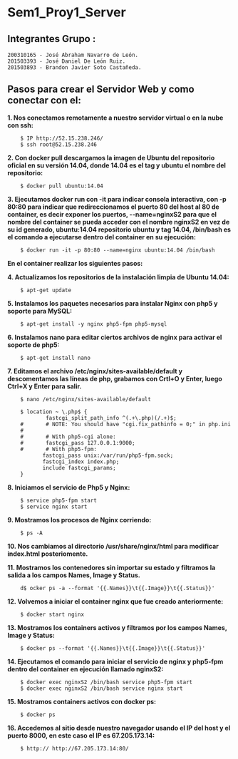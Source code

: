 # Sem1_Proy1_Server

## Integrantes Grupo :
```
200310165 - José Abraham Navarro de León.
201503393 - José Daniel De León Ruiz.
201503893 - Brandon Javier Soto Castañeda.
```
## Pasos para crear el Servidor Web y como conectar con el:

**1. Nos conectamos remotamente a nuestro servidor virtual o en la nube con ssh:**
```
	$ IP http://52.15.238.246/
	$ ssh root@52.15.238.246
```

**2. Con docker pull descargamos la imagen de Ubuntu del repositorio oficial en su versión 14.04, donde 14.04 es el tag y ubuntu el nombre del repositorio:**
```
	$ docker pull ubuntu:14.04
```

**3. Ejecutamos docker run con -it para indicar consola interactiva, con -p 80:80 para indicar que redireccionamos el puerto 80 del host al 80 de container, 
es decir exponer los puertos, --name=nginxS2 para que el nombre del container se pueda acceder con el nombre nginxS2 en vez de su id generado, 
ubuntu:14.04 repositorio ubuntu y tag 14.04, /bin/bash es el comando a ejecutarse dentro del container en su ejecución:**
```
	$ docker run -it -p 80:80 --name=nginx ubuntu:14.04 /bin/bash
```

**En el container realizar los siguientes pasos:**

**4. Actualizamos los repositorios de la instalación limpia de Ubuntu 14.04:**
```
	$ apt-get update
```

**5. Instalamos los paquetes necesarios para instalar Nginx con php5 y soporte para MySQL:**
```
	$ apt-get install -y nginx php5-fpm php5-mysql
```

**6. Instalamos nano para editar ciertos archivos de nginx para activar el soporte de php5:**
```
	$ apt-get install nano
```

**7. Editamos el archivo /etc/nginx/sites-available/default y descomentamos las líneas de php, grabamos con Crtl+O y Enter, luego Ctrl+X y Enter para salir.**
```
	$ nano /etc/nginx/sites-available/default

	$ location ~ \.php$ {
       		fastcgi_split_path_info ^(.+\.php)(/.+)$;
	#       # NOTE: You should have "cgi.fix_pathinfo = 0;" in php.ini
	#
	#       # With php5-cgi alone:
	#       fastcgi_pass 127.0.0.1:9000;
	#       # With php5-fpm:
	       fastcgi_pass unix:/var/run/php5-fpm.sock;
	       fastcgi_index index.php;
	       include fastcgi_params;
	}
```

**8. Iniciamos el servicio de Php5 y Nginx:**
```
	$ service php5-fpm start
	$ service nginx start
```

**9. Mostramos los procesos de Nginx corriendo:**
```
	$ ps -A
```

**10. Nos cambiamos al directorio /usr/share/nginx/html para modificar index.html posteriomente.**

**11. Mostramos los contenedores sin importar su estado y filtramos la salida a los campos Names, Image y Status.**
```
	d$ ocker ps -a --format '{{.Names}}\t{{.Image}}\t{{.Status}}'
```

**12. Volvemos a iniciar el container nginx que fue creado anteriormente:**
```
	$ docker start nginx
```

**13. Mostramos los containers activos y filtramos por los campos Names, Image y Status:**
```
	$ docker ps --format '{{.Names}}\t{{.Image}}\t{{.Status}}'
```
**14. Ejecutamos el comando para iniciar el servicio de nginx y php5-fpm dentro del container en ejecución llamado nginxS2:**
```
	$ docker exec nginxS2 /bin/bash service php5-fpm start
	$ docker exec nginxS2 /bin/bash service nginx start
```

**15. Mostramos containers activos con docker ps:**
```
	$ docker ps
```

**16. Accedemos al sitio desde nuestro navegador usando el IP del host y el puerto 8000, en este caso el IP es 67.205.173.14:**
```
	$ http:// http://67.205.173.14:80/
```
